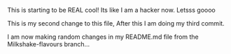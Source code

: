 This is starting to be REAL cool! 
Its like I am a hacker now. Letsss goooo

This is my second change to this file, After this I am doing my third commit.
 
I am now making random changes in my README.md file from the Milkshake-flavours branch...
